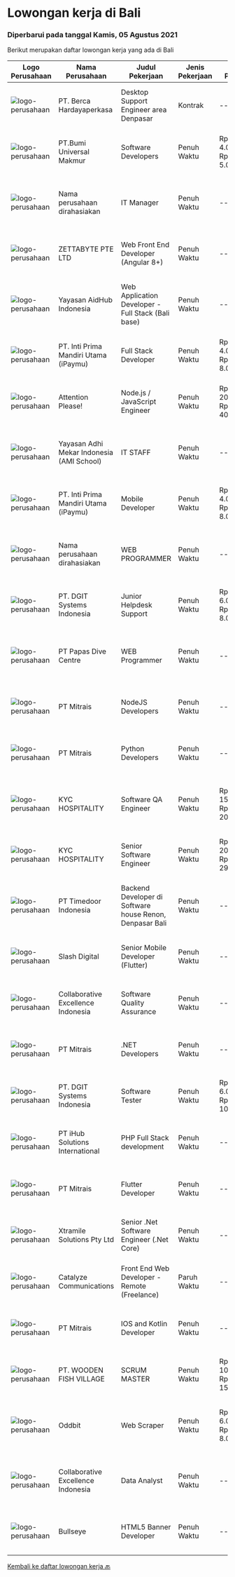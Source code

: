 
  # Lowongan kerja di Bali

  ### Diperbarui pada tanggal Kamis, 05 Agustus 2021

  Berikut merupakan daftar lowongan kerja yang ada di Bali

  |Logo Perusahaan | Nama Perusahaan | Judul Pekerjaan | Jenis Pekerjaan | Gaji Pekerjaan | Lokasi | Deskripsi | Tanggal diunggah | Pranala |
  | -------------- | --------------- | --------------- | --------- | --------- | -------------- | ------- | ----------- | ----------- |
  |![logo-perusahaan](https://image-service-cdn.seek.com.au/0c900ac2b5b1a2cf9bee651ce5d069e68ff14c92/ee4dce1061f3f616224767ad58cb2fc751b8d2dc)|PT. Berca Hardayaperkasa|Desktop Support Engineer area Denpasar|Kontrak|---|Bali|Responsibilities : Analyzing, diagnosing, and installation to several areas including desktop hardware, operating systems (Windows 7/8/10),...|Rabu, 04 Agustus 2021|https://www.jobstreet.co.id/id/job/desktop-support-engineer-area-denpasar-3592637?token=0~4229b970-ab00-4b56-8366-a15914bb4a90&sectionRank=1&jobId=jobstreet-id-job-3592637|
|![logo-perusahaan](https://image-service-cdn.seek.com.au/a46c597fb3036e7453cd08327741b8da60addc20/ee4dce1061f3f616224767ad58cb2fc751b8d2dc)|PT.Bumi Universal Makmur|Software Developers|Penuh Waktu|Rp. 4.000.000-Rp. 5.000.000|Surabaya|Knowledge or Experience in Computer Animation such as Blender and Unreal Engine also encouraged to apply Preferably Staff (non-management &amp;...|Rabu, 04 Agustus 2021|https://www.jobstreet.co.id/id/job/software-developers-3585780?token=0~4229b970-ab00-4b56-8366-a15914bb4a90&sectionRank=2&jobId=jobstreet-id-job-3585780|
|![logo-perusahaan](https://us.123rf.com/450wm/pavelstasevich/pavelstasevich1811/pavelstasevich181101027/112815900-stock-vector-no-image-available-icon-flat-vector.jpg?ver=6)|Nama perusahaan dirahasiakan|IT Manager|Penuh Waktu|---|Bali|Pendidikan minimal S1 segala jurusan Memiliki pengetahuan mengenai PHP dan bahasa pemrograman lainnya atau menguasai jaringan Gaji negotiable...|Senin, 02 Agustus 2021|https://www.jobstreet.co.id/id/job/it-manager-3590361?token=0~4229b970-ab00-4b56-8366-a15914bb4a90&sectionRank=3&jobId=jobstreet-id-job-3590361|
|![logo-perusahaan](https://image-service-cdn.seek.com.au/a9ad8fdd00d66418bb5e9ec41ddbc2318ccec822/ee4dce1061f3f616224767ad58cb2fc751b8d2dc)|ZETTABYTE PTE LTD|Web Front End Developer (Angular 8+)|Penuh Waktu|---|Yogyakarta|Company IntroductionZettabyte is a software development company that focuses on the education sector. We work together with our multicultural team...|Selasa, 03 Agustus 2021|https://www.jobstreet.co.id/id/job/web-front-end-developer-angular-8-3580526?token=0~4229b970-ab00-4b56-8366-a15914bb4a90&sectionRank=4&jobId=jobstreet-id-job-3580526|
|![logo-perusahaan](https://image-service-cdn.seek.com.au/9b692f209622949279e729a0faf85c537e22289b/ee4dce1061f3f616224767ad58cb2fc751b8d2dc)|Yayasan AidHub Indonesia|Web Application Developer - Full Stack (Bali base)|Penuh Waktu|---|Bali|Responsibilities: This role will report to the IT Manager Candidate must be able to manage the complete software development process of our platform...|Selasa, 03 Agustus 2021|https://www.jobstreet.co.id/id/job/web-application-developer-full-stack-bali-base-3592376?token=0~4229b970-ab00-4b56-8366-a15914bb4a90&sectionRank=5&jobId=jobstreet-id-job-3592376|
|![logo-perusahaan](https://image-service-cdn.seek.com.au/3cfcf3b08437c3b9e8bce9eefde4d326596fb58a/ee4dce1061f3f616224767ad58cb2fc751b8d2dc)|PT. Inti Prima Mandiri Utama (iPaymu)|Full Stack Developer|Penuh Waktu|Rp. 4.000.000-Rp. 8.000.000|Denpasar|Kami memerlukan Tim Full Stack Developer dengan kemampuan sebagai berikut:  Menguasai Laravel Framework Bisa bekerja dalam TIM Bisa bekerja dalam...|Senin, 02 Agustus 2021|https://www.jobstreet.co.id/id/job/full-stack-developer-3591309?token=0~4229b970-ab00-4b56-8366-a15914bb4a90&sectionRank=6&jobId=jobstreet-id-job-3591309|
|![logo-perusahaan](https://image-service-cdn.seek.com.au/978cfd1b2ac8a8b1bac0aa11650bb3f2383c8744/ee4dce1061f3f616224767ad58cb2fc751b8d2dc)|Attention Please!|Node.js / JavaScript Engineer|Penuh Waktu|Rp. 20.000.000-Rp. 40.000.000|Bali|Seniority: SeniorJob Type: Full TimeAs a JavaScript Backend Engineer, you will create scalable backend features according to user stories in the whole...|Selasa, 03 Agustus 2021|https://www.jobstreet.co.id/id/job/node-js-javascript-engineer-3592073?token=0~4229b970-ab00-4b56-8366-a15914bb4a90&sectionRank=7&jobId=jobstreet-id-job-3592073|
|![logo-perusahaan](https://image-service-cdn.seek.com.au/decd6df37a8aa0614eb46b7de0638002a2e5b026/ee4dce1061f3f616224767ad58cb2fc751b8d2dc)|Yayasan Adhi Mekar Indonesia (AMI School)|IT STAFF|Penuh Waktu|---|Denpasar|WE'RE HIRINGIT STAFFKualifikasi : SMK/S1 Teknik Informatika/Teknik Informasi/Sarjana Indormasi atau Sederajat Fresh Graduate/Berpengalaman Diutamakan...|Rabu, 04 Agustus 2021|https://www.jobstreet.co.id/id/job/it-staff-3593115?token=0~4229b970-ab00-4b56-8366-a15914bb4a90&sectionRank=8&jobId=jobstreet-id-job-3593115|
|![logo-perusahaan](https://image-service-cdn.seek.com.au/3cfcf3b08437c3b9e8bce9eefde4d326596fb58a/ee4dce1061f3f616224767ad58cb2fc751b8d2dc)|PT. Inti Prima Mandiri Utama (iPaymu)|Mobile Developer|Penuh Waktu|Rp. 4.000.000-Rp. 8.000.000|Denpasar|Kami memerlukan Tim Developer dengan kemampuan sebagai berikut: Menguasai ReactNative Bisa bekerja dalam TIM Bisa bekerja dalam DEADLINE Supel &amp;...|Senin, 02 Agustus 2021|https://www.jobstreet.co.id/id/job/mobile-developer-3591310?token=0~4229b970-ab00-4b56-8366-a15914bb4a90&sectionRank=9&jobId=jobstreet-id-job-3591310|
|![logo-perusahaan](https://us.123rf.com/450wm/pavelstasevich/pavelstasevich1811/pavelstasevich181101027/112815900-stock-vector-no-image-available-icon-flat-vector.jpg?ver=6)|Nama perusahaan dirahasiakan|WEB PROGRAMMER|Penuh Waktu|---|Badung|Persyaratan: Usia 22 - 33 Tahun Lulusan SMA/SMK IT / Perguruan Tinggi IT Memiliki pengalaman dalam pemrograman WEB (PHP,Html,CSS,Javascript) Menguasai...|Rabu, 04 Agustus 2021|https://www.jobstreet.co.id/id/job/web-programmer-3591425?token=0~4229b970-ab00-4b56-8366-a15914bb4a90&sectionRank=10&jobId=jobstreet-id-job-3591425|
|![logo-perusahaan](https://image-service-cdn.seek.com.au/e93bc75036be941b9c3ff3a55670cb236457b0c4/ee4dce1061f3f616224767ad58cb2fc751b8d2dc)|PT. DGIT Systems Indonesia|Junior Helpdesk Support|Penuh Waktu|Rp. 6.000.000-Rp. 8.000.000|Bali|We are looking for Junior Helpdesk Support. you will be responsible when our customers require technical expertise/solution aiming for the greatest...|Kamis, 29 Juli 2021|https://www.jobstreet.co.id/id/job/junior-helpdesk-support-3588316?token=0~4229b970-ab00-4b56-8366-a15914bb4a90&sectionRank=11&jobId=jobstreet-id-job-3588316|
|![logo-perusahaan](https://us.123rf.com/450wm/pavelstasevich/pavelstasevich1811/pavelstasevich181101027/112815900-stock-vector-no-image-available-icon-flat-vector.jpg?ver=6)|PT Papas Dive Centre|WEB  Programmer|Penuh Waktu|---|Denpasar|Persyaratan: Usia 22 - 33 Tahun Lulusan SMA/SMK IT / Perguruan Tinggi IT Memiliki pengalaman dalam pemrograman WEB (PHP,Html,CSS,Javascript) Menguasai...|Rabu, 04 Agustus 2021|https://www.jobstreet.co.id/id/job/web-programmer-3593400?token=0~4229b970-ab00-4b56-8366-a15914bb4a90&sectionRank=12&jobId=jobstreet-id-job-3593400|
|![logo-perusahaan](https://image-service-cdn.seek.com.au/969b0c47f133a1e0155056a5d964c63953dd6304/ee4dce1061f3f616224767ad58cb2fc751b8d2dc)|PT Mitrais|NodeJS Developers|Penuh Waktu|---|Bali|Build your Career with Mitrais! We're urgently looking for experienced NodeJS Developers to be part of our team for an immediate start.Our client is a...|Sabtu, 31 Juli 2021|https://www.jobstreet.co.id/id/job/nodejs-developers-3579307?token=0~4229b970-ab00-4b56-8366-a15914bb4a90&sectionRank=13&jobId=jobstreet-id-job-3579307|
|![logo-perusahaan](https://image-service-cdn.seek.com.au/969b0c47f133a1e0155056a5d964c63953dd6304/ee4dce1061f3f616224767ad58cb2fc751b8d2dc)|PT Mitrais|Python Developers|Penuh Waktu|---|Jakarta Raya|Build your Career with Mitrais !  We're looking for experienced Python Developers to be part of our team. What will you be doing?  Liasing with...|Sabtu, 31 Juli 2021|https://www.jobstreet.co.id/id/job/python-developers-3582489?token=0~4229b970-ab00-4b56-8366-a15914bb4a90&sectionRank=14&jobId=jobstreet-id-job-3582489|
|![logo-perusahaan](https://us.123rf.com/450wm/pavelstasevich/pavelstasevich1811/pavelstasevich181101027/112815900-stock-vector-no-image-available-icon-flat-vector.jpg?ver=6)|KYC HOSPITALITY|Software QA Engineer|Penuh Waktu|Rp. 15.000.000-Rp. 20.000.000|Bali|MINIMUM 5 YEARS QA EXPERIENCEKYC is the global technology ecosystem for Hotels, focused on revolutionizing the archaic workflow that has plagued the...|Senin, 02 Agustus 2021|https://www.jobstreet.co.id/id/job/software-qa-engineer-4625092/origin/my?token=0~4229b970-ab00-4b56-8366-a15914bb4a90&sectionRank=15&jobId=jobstreet-my-job-4625092|
|![logo-perusahaan](https://us.123rf.com/450wm/pavelstasevich/pavelstasevich1811/pavelstasevich181101027/112815900-stock-vector-no-image-available-icon-flat-vector.jpg?ver=6)|KYC HOSPITALITY|Senior Software Engineer|Penuh Waktu|Rp. 20.000.000-Rp. 29.000.000|Denpasar|KYCH- Senior Full Stack Engineer***Minimum 5 years enterprise-level full stack development***KYCH is the global technology ecosystem for Hotels,...|Senin, 02 Agustus 2021|https://www.jobstreet.co.id/id/job/senior-software-engineer-4625097/origin/my?token=0~4229b970-ab00-4b56-8366-a15914bb4a90&sectionRank=16&jobId=jobstreet-my-job-4625097|
|![logo-perusahaan](https://image-service-cdn.seek.com.au/9f2111bf08df94f0ea97d6b9f360a4952c081dc6/ee4dce1061f3f616224767ad58cb2fc751b8d2dc)|PT Timedoor Indonesia|Backend Developer di Software house Renon, Denpasar Bali|Penuh Waktu|---|Denpasar|If you want to grow up your self, Timedoor is one of the best places to start your career. Our team comes from various cultures. We welcome young...|Sabtu, 31 Juli 2021|https://www.jobstreet.co.id/id/job/backend-developer-di-software-house-renon-denpasar-bali-3583378?token=0~4229b970-ab00-4b56-8366-a15914bb4a90&sectionRank=17&jobId=jobstreet-id-job-3583378|
|![logo-perusahaan](https://image-service-cdn.seek.com.au/691a7005ffbb480fc7ecba50c99c21b92f346076/ee4dce1061f3f616224767ad58cb2fc751b8d2dc)|Slash Digital|Senior Mobile Developer (Flutter)|Penuh Waktu|---|Bali|About SlashSlash is a Build Studio. We build remote, autonomous teams to help innovators develop software, products, and hi-tech startups. Our clients...|Selasa, 03 Agustus 2021|https://www.jobstreet.co.id/id/job/senior-mobile-developer-flutter-3591898?token=0~4229b970-ab00-4b56-8366-a15914bb4a90&sectionRank=18&jobId=jobstreet-id-job-3591898|
|![logo-perusahaan](https://image-service-cdn.seek.com.au/7145b1ba6bc0dbd678e2bf86d776dd2b1b9b81f6/ee4dce1061f3f616224767ad58cb2fc751b8d2dc)|Collaborative Excellence Indonesia|Software Quality Assurance|Penuh Waktu|---|Bali|Responsibilities: Develops and maintains test scenarios and end user test scripts to verify new functionality performs as designed and meets customer...|Kamis, 29 Juli 2021|https://www.jobstreet.co.id/id/job/software-quality-assurance-3588903?token=0~4229b970-ab00-4b56-8366-a15914bb4a90&sectionRank=19&jobId=jobstreet-id-job-3588903|
|![logo-perusahaan](https://image-service-cdn.seek.com.au/969b0c47f133a1e0155056a5d964c63953dd6304/ee4dce1061f3f616224767ad58cb2fc751b8d2dc)|PT Mitrais|.NET Developers|Penuh Waktu|---|Denpasar|Build your Career with Mitrais !  We're looking for experienced .NET Software Engineers to be part of our team.  What will you be doing ?  Coding high...|Sabtu, 31 Juli 2021|https://www.jobstreet.co.id/id/job/net-developers-3579303?token=0~4229b970-ab00-4b56-8366-a15914bb4a90&sectionRank=20&jobId=jobstreet-id-job-3579303|
|![logo-perusahaan](https://image-service-cdn.seek.com.au/e93bc75036be941b9c3ff3a55670cb236457b0c4/ee4dce1061f3f616224767ad58cb2fc751b8d2dc)|PT. DGIT Systems Indonesia|Software Tester|Penuh Waktu|Rp. 6.000.000-Rp. 10.000.000|Bali|We believe work should be a fun development journey but the challenging one! Our great teams will support you to achieve that and delivering great...|Kamis, 29 Juli 2021|https://www.jobstreet.co.id/id/job/software-tester-3588508?token=0~4229b970-ab00-4b56-8366-a15914bb4a90&sectionRank=21&jobId=jobstreet-id-job-3588508|
|![logo-perusahaan](https://image-service-cdn.seek.com.au/21962b44a8df541d7068243a4557dbc42a40bde4/ee4dce1061f3f616224767ad58cb2fc751b8d2dc)|PT iHub Solutions International|PHP Full Stack development|Penuh Waktu|---|Badung|PHP Senior ProgrammerPT IHub Solutions InternationalAbout PT IHub Solutions International:PT IHub Solutions International is a rapidly growing...|Jumat, 30 Juli 2021|https://www.jobstreet.co.id/id/job/php-full-stack-development-3578812?token=0~4229b970-ab00-4b56-8366-a15914bb4a90&sectionRank=22&jobId=jobstreet-id-job-3578812|
|![logo-perusahaan](https://image-service-cdn.seek.com.au/969b0c47f133a1e0155056a5d964c63953dd6304/ee4dce1061f3f616224767ad58cb2fc751b8d2dc)|PT Mitrais|Flutter Developer|Penuh Waktu|---|Bali|Build your Career with Mitrais !  We're looking for experienced Flutter Developer to be part of our team. What will you be doing?  Liase with...|Sabtu, 31 Juli 2021|https://www.jobstreet.co.id/id/job/flutter-developer-3579312?token=0~4229b970-ab00-4b56-8366-a15914bb4a90&sectionRank=23&jobId=jobstreet-id-job-3579312|
|![logo-perusahaan](https://image-service-cdn.seek.com.au/886dbb766c5bd832cea6f1bb5b5374b094ca8917/ee4dce1061f3f616224767ad58cb2fc751b8d2dc)|Xtramile Solutions Pty Ltd|Senior .Net Software Engineer (.Net Core)|Penuh Waktu|---|Bali|Innovative job opportunity offering a high salary package, attractive bonus remuneration and full remote working arrangement.This role will help...|Sabtu, 31 Juli 2021|https://www.jobstreet.co.id/id/job/senior-net-software-engineer-net-core-3582548?token=0~4229b970-ab00-4b56-8366-a15914bb4a90&sectionRank=24&jobId=jobstreet-id-job-3582548|
|![logo-perusahaan](https://image-service-cdn.seek.com.au/7b0e442165d5a37f3d08361a23aff8a29b66fd62/ee4dce1061f3f616224767ad58cb2fc751b8d2dc)|Catalyze Communications|Front End Web Developer - Remote (Freelance)|Paruh Waktu|---|Bali|As part of our ongoing expansion, we seek a reliable, detailed, and experienced freelance Front End Web Developer to develop website projects using...|Jumat, 30 Juli 2021|https://www.jobstreet.co.id/id/job/front-end-web-developer-remote-freelance-3582184?token=0~4229b970-ab00-4b56-8366-a15914bb4a90&sectionRank=25&jobId=jobstreet-id-job-3582184|
|![logo-perusahaan](https://image-service-cdn.seek.com.au/969b0c47f133a1e0155056a5d964c63953dd6304/ee4dce1061f3f616224767ad58cb2fc751b8d2dc)|PT Mitrais|IOS and Kotlin Developer|Penuh Waktu|---|Bali|Build your Career with Mitrais !  We're looking for experienced iOS and Kotlin Developer to be part of our team. What will you be doing?  Liase with...|Sabtu, 31 Juli 2021|https://www.jobstreet.co.id/id/job/ios-and-kotlin-developer-3579308?token=0~4229b970-ab00-4b56-8366-a15914bb4a90&sectionRank=26&jobId=jobstreet-id-job-3579308|
|![logo-perusahaan](https://image-service-cdn.seek.com.au/6f2d4bb0fdf84b817cd6a63e97b1236b16f643ef/ee4dce1061f3f616224767ad58cb2fc751b8d2dc)|PT. WOODEN FISH VILLAGE|SCRUM MASTER|Penuh Waktu|Rp. 10.000.000-Rp. 15.000.000|Bali|Manage each project’s scope and timeline Coordinate sprints, retrospective meetings and daily stand-ups Coach team members in Agile frameworks...|Kamis, 29 Juli 2021|https://www.jobstreet.co.id/id/job/scrum-master-3588612?token=0~4229b970-ab00-4b56-8366-a15914bb4a90&sectionRank=27&jobId=jobstreet-id-job-3588612|
|![logo-perusahaan](https://image-service-cdn.seek.com.au/75afac252148cb34afdd0866f167e3b4e2473713/ee4dce1061f3f616224767ad58cb2fc751b8d2dc)|Oddbit|Web Scraper|Penuh Waktu|Rp. 6.000.000-Rp. 8.000.000|Denpasar|Understand HTTP requests  Understand HTML structure (DOM)  Can write xPath expressions or CSS selectors (HTML elements, Attributes, class or id...|Jumat, 30 Juli 2021|https://www.jobstreet.co.id/id/job/web-scraper-3589402?token=0~4229b970-ab00-4b56-8366-a15914bb4a90&sectionRank=28&jobId=jobstreet-id-job-3589402|
|![logo-perusahaan](https://image-service-cdn.seek.com.au/7145b1ba6bc0dbd678e2bf86d776dd2b1b9b81f6/ee4dce1061f3f616224767ad58cb2fc751b8d2dc)|Collaborative Excellence Indonesia|Data Analyst|Penuh Waktu|---|Bali|Job Description Develops or modifies data models, ETL processes, and BI tool solutions Ensures appropriate documentation for all development and...|Rabu, 28 Juli 2021|https://www.jobstreet.co.id/id/job/data-analyst-3587388?token=0~4229b970-ab00-4b56-8366-a15914bb4a90&sectionRank=29&jobId=jobstreet-id-job-3587388|
|![logo-perusahaan](https://image-service-cdn.seek.com.au/bbf2137c41f12d6e9394eaecc245409d87abbbf0/ee4dce1061f3f616224767ad58cb2fc751b8d2dc)|Bullseye|HTML5 Banner Developer|Penuh Waktu|---|Bali|Bullseye is looking for a HTML5 Banner Developer to be placed in our digital production facility in BALI.The RoleBanner Developer will turn a great...|Jumat, 30 Juli 2021|https://www.jobstreet.co.id/id/job/html5-banner-developer-3589242?token=0~4229b970-ab00-4b56-8366-a15914bb4a90&sectionRank=30&jobId=jobstreet-id-job-3589242|


  [Kembali ke daftar lowongan kerja 🔙](../README.md#daftar-lowongan-kerja)
  